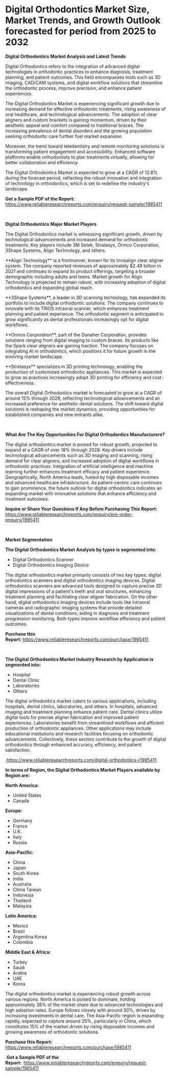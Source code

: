 <p><h1>Digital Orthodontics Market Size, Market Trends, and Growth Outlook forecasted for period from 2025 to 2032</h1></p><p><strong>Digital Orthodontics Market Analysis and Latest Trends</strong></p>
<p><p>Digital Orthodontics refers to the integration of advanced digital technologies in orthodontic practices to enhance diagnosis, treatment planning, and patient outcomes. This field encompasses tools such as 3D imaging, CAD/CAM systems, and digital workflow solutions that streamline the orthodontic process, improve precision, and enhance patient experiences.</p><p>The Digital Orthodontics Market is experiencing significant growth due to increasing demand for effective orthodontic treatments, rising awareness of oral healthcare, and technological advancements. The adoption of clear aligners and custom brackets is gaining momentum, driven by their aesthetic appeal and comfort compared to traditional braces. The increasing prevalence of dental disorders and the growing population seeking orthodontic care further fuel market expansion.</p><p>Moreover, the trend toward teledentistry and remote monitoring solutions is transforming patient engagement and accessibility. Enhanced software platforms enable orthodontists to plan treatments virtually, allowing for better collaboration and efficiency.</p><p>The Digital Orthodontics Market is expected to grow at a CAGR of 12.8% during the forecast period, reflecting the robust innovation and integration of technology in orthodontics, which is set to redefine the industry's landscape.</p></p>
<p><strong>Get a Sample PDF of the Report:&nbsp;</strong> <a href="https://www.reliableresearchreports.com/enquiry/request-sample/1985411?utm_campaign=31&utm_medium=2&utm_source=Github&utm_content=ia&utm_term=13042025&utm_id=digital-orthodontics">https://www.reliableresearchreports.com/enquiry/request-sample/1985411</a></p>
<p>&nbsp;</p>
<p><strong>Digital Orthodontics Major Market Players</strong></p>
<p><p>The Digital Orthodontics market is witnessing significant growth, driven by technological advancements and increased demand for orthodontic treatments. Key players include 3M Setek, Stratasys, Ormco Corporation, 3Shape Systems, Align Technology, and others.</p><p>**Align Technology** is a frontrunner, known for its Invisalign clear aligner system. The company reported revenues of approximately $2.49 billion in 2021 and continues to expand its product offerings, targeting a broader demographic including adults and teens. Market growth for Align Technology is projected to remain robust, with increasing adoption of digital orthodontics and expanding global reach.</p><p>**3Shape Systems**, a leader in 3D scanning technology, has expanded its portfolio to include digital orthodontic solutions. The company continues to innovate with its TRIOS intraoral scanner, which enhances treatment planning and patient experience. The orthodontic segment is anticipated to grow significantly as dental professionals increasingly opt for digital workflows.</p><p>**Ormco Corporation**, part of the Danaher Corporation, provides solutions ranging from digital imaging to custom braces. Its products like the Spark clear aligners are gaining traction. The company focuses on integrating AI in orthodontics, which positions it for future growth in the evolving market landscape.</p><p>**Stratasys** specializes in 3D printing technology, enabling the production of customized orthodontic appliances. This market is expected to grow as practices increasingly adopt 3D printing for efficiency and cost-effectiveness.</p><p>The overall Digital Orthodontics market is forecasted to grow at a CAGR of around 15% through 2028, reflecting technological advancements and an increased preference for aesthetic dental solutions. The shift toward digital solutions is reshaping the market dynamics, providing opportunities for established companies and new entrants alike.</p></p>
<p>&nbsp;</p>
<p><strong>What Are The Key Opportunities For Digital Orthodontics Manufacturers?</strong></p>
<p><p>The digital orthodontics market is poised for robust growth, projected to expand at a CAGR of over 18% through 2028. Key drivers include technological advancements such as 3D imaging and scanning, rising demand for clear aligners, and increased adoption of digital workflows in orthodontic practices. Integration of artificial intelligence and machine learning further enhances treatment efficacy and patient experience. Geographically, North America leads, fueled by high disposable incomes and advanced healthcare infrastructure. As patient-centric care continues to gain prominence, the future outlook for digital orthodontics indicates an expanding market with innovative solutions that enhance efficiency and treatment outcomes.</p></p>
<p><strong>Inquire or Share Your Questions If Any Before Purchasing This Report:</strong> <a href="https://www.reliableresearchreports.com/enquiry/pre-order-enquiry/1985411?utm_campaign=31&utm_medium=2&utm_source=Github&utm_content=ia&utm_term=13042025&utm_id=digital-orthodontics">https://www.reliableresearchreports.com/enquiry/pre-order-enquiry/1985411</a></p>
<p>&nbsp;</p>
<p><strong>Market Segmentation</strong></p>
<p><strong>The Digital Orthodontics Market Analysis by types is segmented into:</strong></p>
<p><ul><li>Digital Orthodontics Scanner</li><li>Digital Orthodontics Imaging Device</li></ul></p>
<p><p>The digital orthodontics market primarily consists of two key types: digital orthodontics scanners and digital orthodontics imaging devices. Digital orthodontics scanners are advanced tools designed to capture precise 3D digital impressions of a patient's teeth and oral structures, enhancing treatment planning and facilitating clear aligner fabrication. On the other hand, digital orthodontics imaging devices include tools like intraoral cameras and radiographic imaging systems that provide detailed visualizations of dental conditions, aiding in diagnosis and treatment progression monitoring. Both types improve workflow efficiency and patient outcomes.</p></p>
<p><strong>Purchase this Report:&nbsp;</strong><a href="https://www.reliableresearchreports.com/purchase/1985411?utm_campaign=31&utm_medium=2&utm_source=Github&utm_content=ia&utm_term=13042025&utm_id=digital-orthodontics">https://www.reliableresearchreports.com/purchase/1985411</a></p>
<p>&nbsp;</p>
<p><strong>The Digital Orthodontics Market Industry Research by Application is segmented into:</strong></p>
<p><ul><li>Hospital</li><li>Dental Clinic</li><li>Laboratories</li><li>Others</li></ul></p>
<p><p>The digital orthodontics market caters to various applications, including hospitals, dental clinics, laboratories, and others. In hospitals, advanced imaging and treatment planning enhance patient care. Dental clinics utilize digital tools for precise aligner fabrication and improved patient experiences. Laboratories benefit from streamlined workflows and efficient production of orthodontic appliances. Other applications may include educational institutions and research facilities focusing on orthodontic advancements. Collectively, these sectors contribute to the growth of digital orthodontics through enhanced accuracy, efficiency, and patient satisfaction.</p></p>
<p><a href="https://www.reliableresearchreports.com/digital-orthodontics-r1985411?utm_campaign=31&utm_medium=2&utm_source=Github&utm_content=ia&utm_term=13042025&utm_id=digital-orthodontics">&nbsp;https://www.reliableresearchreports.com/digital-orthodontics-r1985411</a></p>
<p><strong>In terms of Region, the Digital Orthodontics Market Players available by Region are:</strong></p>
<p>
    <p> <strong> North America: </strong>
        <ul>
            <li>United States</li>
            <li>Canada</li>
        </ul>
        </p> 
    <p> <strong> Europe: </strong>
        <ul>
            <li>Germany</li>
            <li>France</li>
            <li>U.K.</li>
            <li>Italy</li>
            <li>Russia</li>
        </ul>
        </p> 
    <p> <strong> Asia-Pacific: </strong>
        <ul>
            <li>China</li>
            <li>Japan</li>
            <li>South Korea</li>
            <li>India</li>
            <li>Australia</li>
            <li>China Taiwan</li>
            <li>Indonesia</li>
            <li>Thailand</li>
            <li>Malaysia</li>
        </ul>
        </p> 
    <p> <strong> Latin America: </strong>
        <ul>
            <li>Mexico</li>
            <li>Brazil</li>
            <li>Argentina Korea</li>
            <li>Colombia</li>
        </ul>
        </p> 
    <p> <strong> Middle East & Africa: </strong>
        <ul>
            <li>Turkey</li>
            <li>Saudi</li>
            <li>Arabia</li>
            <li>UAE</li>
            <li>Korea</li>
        </ul>
    </p>
    </p>
<p><p>The digital orthodontics market is experiencing robust growth across various regions. North America is poised to dominate, holding approximately 38% of the market share due to advanced technologies and high adoption rates. Europe follows closely with around 30%, driven by increasing investments in dental care. The Asia-Pacific region is expanding rapidly, expected to capture around 25%, particularly in China, which constitutes 15% of the market driven by rising disposable incomes and growing awareness of orthodontic solutions.</p></p>
<p><strong>Purchase this Report: </strong><a href="https://www.reliableresearchreports.com/purchase/1985411?utm_campaign=31&utm_medium=2&utm_source=Github&utm_content=ia&utm_term=13042025&utm_id=digital-orthodontics">https://www.reliableresearchreports.com/purchase/1985411</a></p>
<p>&nbsp;<strong>Get a Sample PDF of the Report:&nbsp;&nbsp;</strong><a href="https://www.reliableresearchreports.com/enquiry/request-sample/1985411?utm_campaign=31&utm_medium=2&utm_source=Github&utm_content=ia&utm_term=13042025&utm_id=digital-orthodontics">https://www.reliableresearchreports.com/enquiry/request-sample/1985411</a></p>
<p><strong></strong></p>
<p><p></p><p></p><p></p></p>